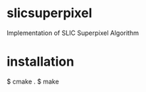 slicsuperpixel
==============

Implementation of SLIC Superpixel Algorithm

installation
============

$ cmake .
$ make